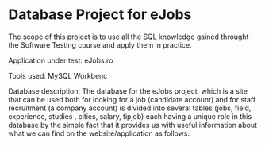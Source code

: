 # Database Project for eJobs

The scope of this project is to use all the SQL knowledge gained throught the Software Testing course and apply them in practice.

Application under test: eJobs.ro

Tools used: MySQL Workbenc

Database description: 
The database for the eJobs project, which is a site that can be used both for looking for a job (candidate account) and for staff recruitment (a company account) is divided into several tables (jobs, field, experience, studies , cities, salary, tipjob) each having a unique role in this database by the simple fact that it provides us with useful information about what we can find on the website/application as follows:
